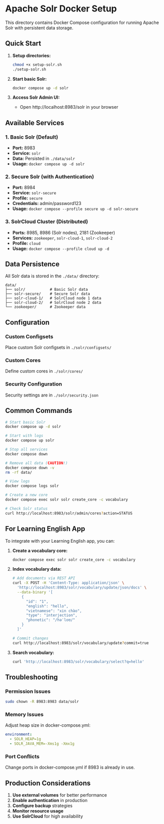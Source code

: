 # Apache Solr Docker Setup

This directory contains Docker Compose configuration for running Apache Solr with persistent data storage.

## Quick Start

1. **Setup directories:**
   ```bash
   chmod +x setup-solr.sh
   ./setup-solr.sh
   ```

2. **Start basic Solr:**
   ```bash
   docker compose up -d solr
   ```

3. **Access Solr Admin UI:**
   - Open http://localhost:8983/solr in your browser

## Available Services

### 1. Basic Solr (Default)
- **Port:** 8983
- **Service:** `solr`
- **Data:** Persisted in `./data/solr`
- **Usage:** `docker compose up -d solr`

### 2. Secure Solr (with Authentication)
- **Port:** 8984
- **Service:** `solr-secure`
- **Profile:** `secure`
- **Credentials:** admin/password123
- **Usage:** `docker compose --profile secure up -d solr-secure`

### 3. SolrCloud Cluster (Distributed)
- **Ports:** 8985, 8986 (Solr nodes), 2181 (Zookeeper)
- **Services:** `zookeeper`, `solr-cloud-1`, `solr-cloud-2`
- **Profile:** `cloud`
- **Usage:** `docker compose --profile cloud up -d`

## Data Persistence

All Solr data is stored in the `./data/` directory:
```
data/
├── solr/           # Basic Solr data
├── solr-secure/    # Secure Solr data
├── solr-cloud-1/   # SolrCloud node 1 data
├── solr-cloud-2/   # SolrCloud node 2 data
└── zookeeper/      # Zookeeper data
```

## Configuration

### Custom Configsets
Place custom Solr configsets in `./solr/configsets/`

### Custom Cores
Define custom cores in `./solr/cores/`

### Security Configuration
Security settings are in `./solr/security.json`

## Common Commands

```bash
# Start basic Solr
docker compose up -d solr

# Start with logs
docker compose up solr

# Stop all services
docker compose down

# Remove all data (CAUTION!)
docker compose down -v
rm -rf data/

# View logs
docker compose logs solr

# Create a new core
docker compose exec solr solr create_core -c vocabulary

# Check Solr status
curl http://localhost:8983/solr/admin/cores?action=STATUS
```

## For Learning English App

To integrate with your Learning English app, you can:

1. **Create a vocabulary core:**
   ```bash
   docker compose exec solr solr create_core -c vocabulary
   ```

2. **Index vocabulary data:**
   ```bash
   # Add documents via REST API
   curl -X POST -H 'Content-Type: application/json' \
     'http://localhost:8983/solr/vocabulary/update/json/docs' \
     --data-binary '[
       {
         "id": "1",
         "english": "hello",
         "vietnamese": "xin chào",
         "type": "interjection",
         "phonetic": "/həˈloʊ/"
       }
     ]'
   
   # Commit changes
   curl http://localhost:8983/solr/vocabulary/update?commit=true
   ```

3. **Search vocabulary:**
   ```bash
   curl 'http://localhost:8983/solr/vocabulary/select?q=hello'
   ```

## Troubleshooting

### Permission Issues
```bash
sudo chown -R 8983:8983 data/solr
```

### Memory Issues
Adjust heap size in docker-compose.yml:
```yaml
environment:
  - SOLR_HEAP=1g
  - SOLR_JAVA_MEM=-Xms1g -Xmx1g
```

### Port Conflicts
Change ports in docker-compose.yml if 8983 is already in use.

## Production Considerations

1. **Use external volumes** for better performance
2. **Enable authentication** in production
3. **Configure backup** strategies
4. **Monitor resource usage**
5. **Use SolrCloud** for high availability

